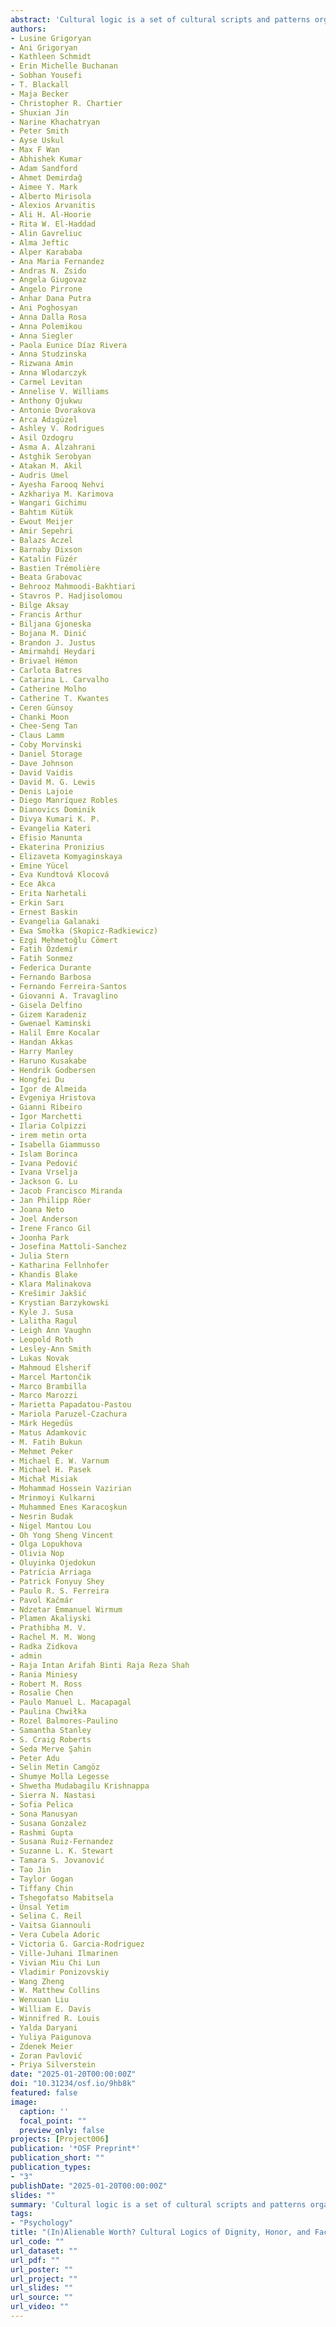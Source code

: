 ```yaml
---
abstract: 'Cultural logic is a set of cultural scripts and patterns organized around a central theme. The cultural logics of dignity, honor, and face describe different ways of evaluating a person’s worth and maintaining cooperation. These cultural logics vary in prevalence across cultures. In this study, we collaboratively develop and validate a measure capturing these cultural logics, which will allow us to map world cultures based on the prevalence of these logics. We will further explore the interrelations of dignity, honor, and face with prosocial behavior, values, moral beliefs, and religiosity as well as examine the generalizability of these relationships across cultures. Finally, we will explore historical antecedents (e.g., resource scarcity) and current correlates (e.g., inequality) of the country-level prevalence of these cultural logics. This study will generate a new dataset of country scores for dignity, honor, and face that will be available for future comparative research. It will also provide theoretical insights for researchers and practitioners interested in cooperation and social behavior within and between cultures.'
authors:
- Lusine Grigoryan
- Ani Grigoryan
- Kathleen Schmidt
- Erin Michelle Buchanan
- Sobhan Yousefi
- T. Blackall
- Maja Becker
- Christopher R. Chartier
- Shuxian Jin
- Narine Khachatryan
- Peter Smith
- Ayse Uskul
- Max F Wan
- Abhishek Kumar
- Adam Sandford
- Ahmet Demirdağ
- Aimee Y. Mark
- Alberto Mirisola
- Alexios Arvanitis
- Ali H. Al-Hoorie
- Rita W. El-Haddad
- Alin Gavreliuc
- Alma Jeftic
- Alper Karababa
- Ana Maria Fernandez
- Andras N. Zsido
- Angela Giugovaz
- Angelo Pirrone
- Anhar Dana Putra
- Ani Poghosyan
- Anna Dalla Rosa
- Anna Polemikou
- Anna Siegler
- Paola Eunice Díaz Rivera
- Anna Studzinska
- Rizwana Amin
- Anna Wlodarczyk
- Carmel Levitan
- Annelise V. Williams
- Anthony Ojukwu
- Antonie Dvorakova
- Arca Adıgüzel
- Ashley V. Rodrigues
- Asil Ozdogru
- Asma A. Alzahrani
- Astghik Serobyan
- Atakan M. Akil
- Audris Umel
- Ayesha Farooq Nehvi
- Azkhariya M. Karimova
- Wangari Gichimu
- Bahtım Kütük
- Ewout Meijer
- Amir Sepehri
- Balazs Aczel
- Barnaby Dixson
- Katalin Füzér
- Bastien Trémolière
- Beata Grabovac
- Behrooz Mahmoodi-Bakhtiari
- Stavros P. Hadjisolomou
- Bilge Aksay
- Francis Arthur
- Biljana Gjoneska
- Bojana M. Dinić
- Brandon J. Justus
- Amirmahdi Heydari
- Brivael Hémon
- Carlota Batres
- Catarina L. Carvalho
- Catherine Molho
- Catherine T. Kwantes
- Ceren Günsoy
- Chanki Moon
- Chee-Seng Tan
- Claus Lamm
- Coby Morvinski
- Daniel Storage
- Dave Johnson
- David Vaidis
- David M. G. Lewis
- Denis Lajoie
- Diego Manríquez Robles
- Dianovics Dominik
- Divya Kumari K. P.
- Evangelia Kateri
- Efisio Manunta
- Ekaterina Pronizius
- Elizaveta Komyaginskaya
- Emine Yücel
- Eva Kundtová Klocová
- Ece Akca
- Erita Narhetali
- Erkin Sarı
- Ernest Baskin
- Evangelia Galanaki
- Ewa Smołka (Skopicz-Radkiewicz)
- Ezgi Mehmetoğlu Cömert
- Fatih Özdemir
- Fatih Sonmez
- Federica Durante
- Fernando Barbosa
- Fernando Ferreira-Santos
- Giovanni A. Travaglino
- Gisela Delfino
- Gizem Karadeniz
- Gwenael Kaminski
- Halil Emre Kocalar
- Handan Akkas
- Harry Manley
- Haruno Kusakabe
- Hendrik Godbersen
- Hongfei Du
- Igor de Almeida
- Evgeniya Hristova
- Gianni Ribeiro
- Igor Marchetti
- Ilaria Colpizzi
- irem metin orta
- Isabella Giammusso
- Islam Borinca
- Ivana Pedović
- Ivana Vrselja
- Jackson G. Lu
- Jacob Francisco Miranda
- Jan Philipp Röer
- Joana Neto
- Joel Anderson
- Irene Franco Gil
- Joonha Park
- Josefina Mattoli-Sanchez
- Julia Stern
- Katharina Fellnhofer
- Khandis Blake
- Klara Malinakova
- Krešimir Jakšić
- Krystian Barzykowski
- Kyle J. Susa
- Lalitha Ragul
- Leigh Ann Vaughn
- Leopold Roth
- Lesley-Ann Smith
- Lukas Novak
- Mahmoud Elsherif
- Marcel Martončik
- Marco Brambilla
- Marco Marozzi
- Marietta Papadatou-Pastou
- Mariola Paruzel-Czachura
- Márk Hegedüs
- Matus Adamkovic
- M. Fatih Bukun
- Mehmet Peker
- Michael E. W. Varnum
- Michael H. Pasek
- Michał Misiak
- Mohammad Hossein Vazirian
- Mrinmoyi Kulkarni
- Muhammed Enes Karacoşkun
- Nesrin Budak
- Nigel Mantou Lou
- Oh Yong Sheng Vincent
- Olga Lopukhova
- Olivia Nop
- Oluyinka Ojedokun
- Patrícia Arriaga
- Patrick Fonyuy Shey
- Paulo R. S. Ferreira
- Pavol Kačmár
- Ndzetar Emmanuel Wirmum
- Plamen Akaliyski
- Prathibha M. V.
- Rachel M. M. Wong
- Radka Zidkova
- admin
- Raja Intan Arifah Binti Raja Reza Shah
- Rania Miniesy
- Robert M. Ross
- Rosalie Chen
- Paulo Manuel L. Macapagal
- Paulina Chwiłka
- Rozel Balmores-Paulino
- Samantha Stanley
- S. Craig Roberts
- Seda Merve Şahin
- Peter Adu
- Selin Metin Camgöz
- Shumye Molla Legesse
- Shwetha Mudabagilu Krishnappa
- Sierra N. Nastasi
- Sofia Pelica
- Sona Manusyan
- Susana Gonzalez
- Rashmi Gupta
- Susana Ruiz-Fernandez
- Suzanne L. K. Stewart
- Tamara S. Jovanović
- Tao Jin
- Taylor Gogan
- Tiffany Chin
- Tshegofatso Mabitsela
- Ünsal Yetim
- Selina C. Reil
- Vaitsa Giannouli
- Vera Cubela Adoric
- Victoria G. Garcia-Rodriguez
- Ville-Juhani Ilmarinen
- Vivian Miu Chi Lun
- Vladimir Ponizovskiy
- Wang Zheng
- W. Matthew Collins
- Wenxuan Liu
- William E. Davis
- Winnifred R. Louis
- Yalda Daryani
- Yuliya Paigunova
- Zdenek Meier
- Zoran Pavlović
- Priya Silverstein
date: "2025-01-20T00:00:00Z"
doi: "10.31234/osf.io/9hb8k"
featured: false
image:
  caption: ''
  focal_point: ""
  preview_only: false
projects: [Project006]
publication: '*OSF Preprint*'
publication_short: ""
publication_types:
- "3"
publishDate: "2025-01-20T00:00:00Z"
slides: ""
summary: 'Cultural logic is a set of cultural scripts and patterns organized around a central theme. The cultural logics of dignity, honor, and face describe different ways of evaluating a person’s worth and maintaining cooperation. These cultural logics vary in prevalence across cultures. In this study, we collaboratively develop and validate a measure capturing these cultural logics, which will allow us to map world cultures based on the prevalence of these logics. We will further explore the interrelations of dignity, honor, and face with prosocial behavior, values, moral beliefs, and religiosity as well as examine the generalizability of these relationships across cultures. Finally, we will explore historical antecedents (e.g., resource scarcity) and current correlates (e.g., inequality) of the country-level prevalence of these cultural logics. This study will generate a new dataset of country scores for dignity, honor, and face that will be available for future comparative research. It will also provide theoretical insights for researchers and practitioners interested in cooperation and social behavior within and between cultures.'
tags:
- "Psychology"
title: "(In)Alienable Worth? Cultural Logics of Dignity, Honor, and Face and their Links to Prosociality Across the World"
url_code: ""
url_dataset: ""
url_pdf: ""
url_poster: ""
url_project: ""
url_slides: ""
url_source: ""
url_video: ""
---
```

